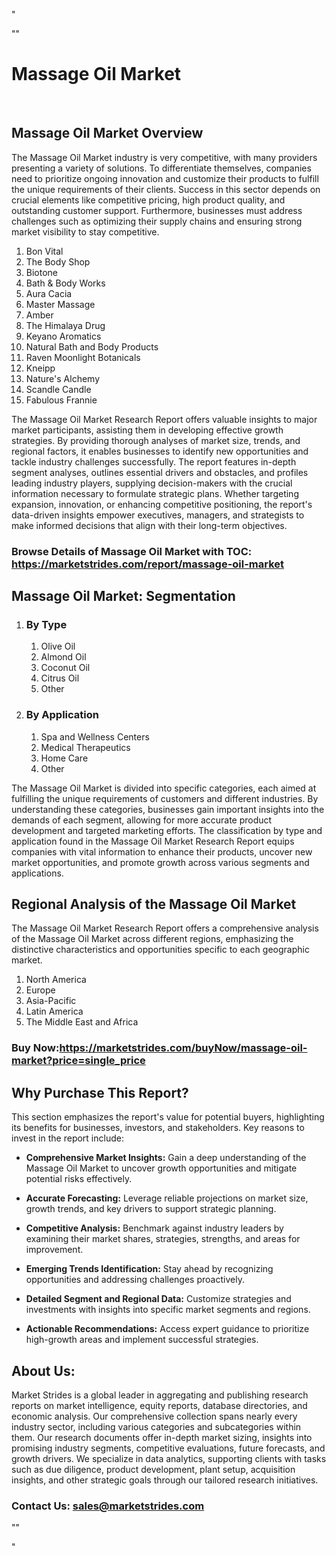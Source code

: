 <p>"</p>
<p>""</p>
<h1>Massage Oil Market</h1>
<p>&nbsp;</p>
<h2>Massage Oil Market&nbsp;Overview</h2>
<p>The Massage Oil Market industry is very competitive, with many providers presenting a variety of solutions. To differentiate themselves, companies need to prioritize ongoing innovation and customize their products to fulfill the unique requirements of their clients. Success in this sector depends on crucial elements like competitive pricing, high product quality, and outstanding customer support. Furthermore, businesses must address challenges such as optimizing their supply chains and ensuring strong market visibility to stay competitive.</p>
<ol>
<li>Bon Vital</li>
<li>The Body Shop</li>
<li>Biotone</li>
<li>Bath &amp; Body Works</li>
<li>Aura Cacia</li>
<li>Master Massage</li>
<li>Amber</li>
<li>The Himalaya Drug</li>
<li>Keyano Aromatics</li>
<li>Natural Bath and Body Products</li>
<li>Raven Moonlight Botanicals</li>
<li>Kneipp</li>
<li>Nature's Alchemy</li>
<li>Scandle Candle</li>
<li>Fabulous Frannie</li>
</ol>
<p>The Massage Oil Market Research Report offers valuable insights to major market participants, assisting them in developing effective growth strategies. By providing thorough analyses of market size, trends, and regional factors, it enables businesses to identify new opportunities and tackle industry challenges successfully. The report features in-depth segment analyses, outlines essential drivers and obstacles, and profiles leading industry players, supplying decision-makers with the crucial information necessary to formulate strategic plans. Whether targeting expansion, innovation, or enhancing competitive positioning, the report's data-driven insights empower executives, managers, and strategists to make informed decisions that align with their long-term objectives.</p>
<h3><strong>Browse Details of Massage Oil Market with TOC:</strong> <a href="https://marketstrides.com/report/massage-oil-market">https://marketstrides.com/report/massage-oil-market</a></h3>
<h2>Massage Oil Market: Segmentation</h2>
<ol>
<li>
<h3>By Type</h3>
<ol>
<li>Olive Oil</li>
<li>Almond Oil</li>
<li>Coconut Oil</li>
<li>Citrus Oil</li>
<li>Other</li>
</ol>
</li>
<li>
<h3>By Application</h3>
<ol>
<li>Spa and Wellness Centers</li>
<li>Medical Therapeutics</li>
<li>Home Care</li>
<li>Other</li>
</ol>
</li>
</ol>
<p>The Massage Oil Market is divided into specific categories, each aimed at fulfilling the unique requirements of customers and different industries. By understanding these categories, businesses gain important insights into the demands of each segment, allowing for more accurate product development and targeted marketing efforts. The classification by type and application found in the Massage Oil Market Research Report equips companies with vital information to enhance their products, uncover new market opportunities, and promote growth across various segments and applications.</p>
<h2>Regional Analysis of the Massage Oil Market</h2>
<p>The Massage Oil Market Research Report offers a comprehensive analysis of the Massage Oil Market across different regions, emphasizing the distinctive characteristics and opportunities specific to each geographic market.</p>
<ol>
<li>North America</li>
<li>Europe</li>
<li>Asia-Pacific</li>
<li>Latin America</li>
<li>The Middle East and Africa</li>
</ol>
<h3><strong>Buy Now:<a href="https://marketstrides.com/buyNow/massage-oil-market?price=single_price">https://marketstrides.com/buyNow/massage-oil-market?price=single_price</a></strong></h3>
<h2>Why Purchase This Report?</h2>
<p>This section emphasizes the report's value for potential buyers, highlighting its benefits for businesses, investors, and stakeholders. Key reasons to invest in the report include:</p>
<ul>
<li><strong>Comprehensive Market Insights:</strong> Gain a deep understanding of the Massage Oil Market to uncover growth opportunities and mitigate potential risks effectively.</li>
</ul>
<ul>
<li><strong>Accurate Forecasting:</strong> Leverage reliable projections on market size, growth trends, and key drivers to support strategic planning.</li>
</ul>
<ul>
<li><strong>Competitive Analysis:</strong> Benchmark against industry leaders by examining their market shares, strategies, strengths, and areas for improvement.</li>
</ul>
<ul>
<li><strong>Emerging Trends Identification:</strong> Stay ahead by recognizing opportunities and addressing challenges proactively.</li>
</ul>
<ul>
<li><strong>Detailed Segment and Regional Data:</strong> Customize strategies and investments with insights into specific market segments and regions.</li>
</ul>
<ul>
<li><strong>Actionable Recommendations:</strong> Access expert guidance to prioritize high-growth areas and implement successful strategies.</li>
</ul>
<h2>About Us:</h2>
<p>Market Strides is a global leader in aggregating and publishing research reports on market intelligence, equity reports, database directories, and economic analysis. Our comprehensive collection spans nearly every industry sector, including various categories and subcategories within them. Our research documents offer in-depth market sizing, insights into promising industry segments, competitive evaluations, future forecasts, and growth drivers. We specialize in data analytics, supporting clients with tasks such as due diligence, product development, plant setup, acquisition insights, and other strategic goals through our tailored research initiatives.</p>
<h3><strong>Contact Us: <a href="mailto:sales@marketstrides.com">sales@marketstrides.com</a></strong></h3>
<p>""</p>
<p>"</p>
